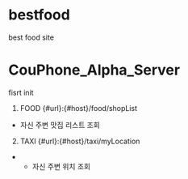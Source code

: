 # bestfood
best food site

# CouPhone_Alpha_Server
fisrt init

1. FOOD
  {#url}:{#host}/food/shopList
  - 자신 주변 맛집 리스트 조회

2. TAXI
  {#url}:{#host}/taxi/myLocation
  - - 자신 주변 위치 조회
